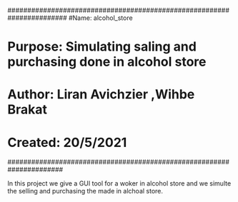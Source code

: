 #######################################################################
#Name:        alcohol_store
# Purpose:     Simulating saling and purchasing done in alcohol store
#
# Author:      Liran Avichzier ,Wihbe Brakat
#
# Created:     20/5/2021
######################################################################

In this project we give a GUI tool for a woker in alcohol store and we simulte the selling and purchasing the made in alchoal store.
